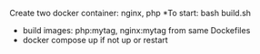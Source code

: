 Create two docker container: nginx, php
*To start: bash build.sh
  - build images: php:mytag, nginx:mytag from same Dockefiles
  - docker compose up if not up or restart
